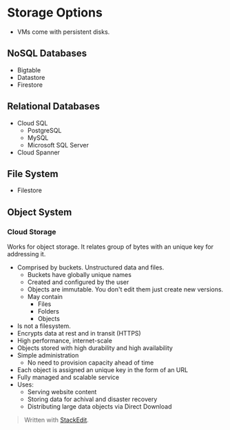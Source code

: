 
# Storage Options

- VMs come with persistent disks.

## NoSQL Databases
- Bigtable
- Datastore
- Firestore

## Relational Databases
- Cloud SQL
	- PostgreSQL
	- MySQL
	- Microsoft SQL Server
- Cloud Spanner

## File System
- Filestore

## Object System

### Cloud Storage 

Works for object storage. It relates group of bytes with an unique key for addressing it.

- Comprised by buckets. Unstructured data and files.
	- Buckets have globally unique names
	- Created and configured by the user
	- Objects are immutable. You don't edit them just create new versions.
	- May contain
		- Files 
		- Folders
		- Objects 
- Is not a filesystem.
- Encrypts data at rest and in transit (HTTPS)
- High performance, internet-scale
- Objects stored with high durability and high availability
- Simple administration
	- No need to provision capacity ahead of time
- Each object is assigned an unique key in the form of an URL
- Fully managed and scalable service
- Uses:
	- Serving website content
	- Storing data for achival and disaster recovery
	- Distributing large data objects via Direct Download


> Written with [StackEdit](https://stackedit.io/).
<!--stackedit_data:
eyJoaXN0b3J5IjpbLTIwOTk0NDI3NzgsMTU2MTYzODg5MSwtMT
QzMTA2NTM1OV19
-->